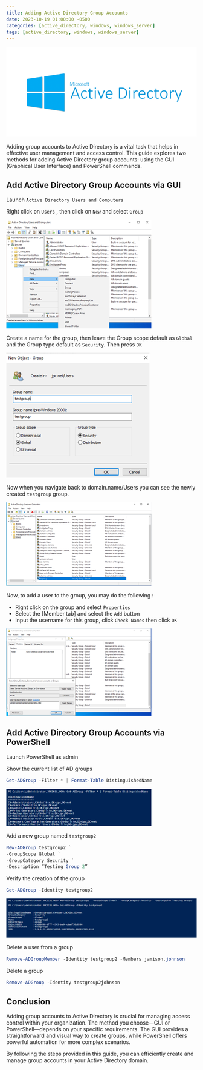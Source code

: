 ```yaml
---
title: Adding Active Directory Group Accounts 
date: 2023-10-19 01:00:00 -0500
categories: [active_directory, windows, windows_server]
tags: [active_directory, windows, windows_server]
---
```


![install_ad_ds0](/assets/img/posts/2023/install_active_directory_domain_services/install_ad_ds0.png)


Adding group accounts to Active Directory is a vital task that helps in effective user management and access control. This guide explores two methods for adding Active Directory group accounts: using the GUI (Graphical User Interface) and PowerShell commands.


## Add Active Directory Group Accounts via GUI

Launch `Active Directory Users and Computers`

Right click on `Users` , then click on `New` and select `Group`

![add_group_gui0](/assets/img/posts/2023/adding_active_directory_group_accounts/add_group_gui0.png)

 
Create a name for the group, then leave the Group scope default as `Global` and the Group type default as `Security`. Then press `OK`

![add_group_gui1](/assets/img/posts/2023/adding_active_directory_group_accounts/add_group_gui1.png)

Now when you navigate back to domain.name/Users you can see the newly created `testgroup` group.

![add_group_gui2](/assets/img/posts/2023/adding_active_directory_group_accounts/add_group_gui2.png)

Now, to add a user to the group, you may do the following : 
- Right click on the group and select `Properties`
- Select the [Member tab] and select the `Add` button
- Input the username for this group, click `Check Names` then click `OK`

![add_group_gui3](/assets/img/posts/2023/adding_active_directory_group_accounts/add_group_gui3.png)


## Add Active Directory Group Accounts via PowerShell

Launch PowerShell as admin

Show the current list of AD groups
```powershell
Get-ADGroup -Filter * | Format-Table DistinguishedName
```

![add_group_powershell0](/assets/img/posts/2023/adding_active_directory_group_accounts/add_group_powershell0.png)

Add a new group named `testgroup2`
```powershell
New-ADGroup testgroup2 `
-GroupScope Global `
-GroupCategory Security `
-Description “Testing Group 2”
```

Verify the creation of the group
```powershell
Get-ADGroup -Identity testgroup2
```

![add_group_powershell1](/assets/img/posts/2023/adding_active_directory_group_accounts/add_group_powershell1.png)


Delete a user from a group

```powershell
Remove-ADGroupMember -Identity testgroup2 -Members jamison.johnson
```

Delete a group

```powershell
Remove-ADGroup -Identity testgroup2johnson
```

## Conclusion

Adding group accounts to Active Directory is crucial for managing access control within your organization. The method you choose—GUI or PowerShell—depends on your specific requirements. The GUI provides a straightforward and visual way to create groups, while PowerShell offers powerful automation for more complex scenarios.

By following the steps provided in this guide, you can efficiently create and manage group accounts in your Active Directory domain.